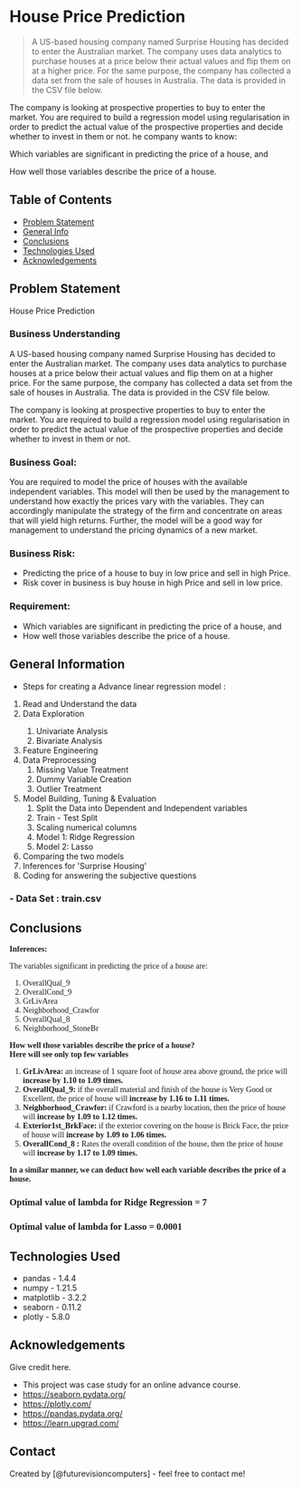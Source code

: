 # House Price Prediction
> A US-based housing company named Surprise Housing has decided to enter the Australian market. The company uses data analytics to purchase houses at a price below their actual values and flip them on at a higher price. For the same purpose, the company has collected a data set from the sale of houses in Australia. The data is provided in the CSV file below. 

The company is looking at prospective properties to buy to enter the market. You are required to build a regression model using regularisation in order to predict the actual value of the prospective properties and decide whether to invest in them or not.
he company wants to know:

Which variables are significant in predicting the price of a house, and

How well those variables describe the price of a house.


## Table of Contents
* [Problem Statement](#problem-statement)
* [General Info](#general-information)
* [Conclusions](#conclusions)
* [Technologies Used](#technologies-used)
* [Acknowledgements](#acknowledgements)

<!-- You can include any other section that is pertinent to your problem -->

## Problem Statement
House Price Prediction

### Business Understanding

A US-based housing company named Surprise Housing has decided to enter the Australian market. The company uses data analytics to purchase houses at a price below their actual values and flip them on at a higher price. For the same purpose, the company has collected a data set from the sale of houses in Australia. The data is provided in the CSV file below. 

The company is looking at prospective properties to buy to enter the market. You are required to build a regression model using regularisation in order to predict the actual value of the prospective properties and decide whether to invest in them or not. 


### Business Goal:

You are required to model the price of houses with the available independent variables. This model will then be used by the management to understand how exactly the prices vary with the variables. They can accordingly manipulate the strategy of the firm and concentrate on areas that will yield high returns. Further, the model will be a good way for management to understand the pricing dynamics of a new market.

### Business Risk:

- Predicting the price of a house to buy in low price and sell in high Price.
- Risk cover in business is buy house in high Price and sell in low price.


### Requirement:

- Which variables are significant in predicting the price of a house, and
- How well those variables describe the price of a house.


## General Information
- Steps for creating a Advance linear regression model :
<ol>
    <li>Read and Understand the data</li>
     <li>Data Exploration</li>
      <ol>
        <li>Univariate Analysis</li>
        <li>Bivariate Analysis</li>        
      </ol>
    <li>Feature Engineering</li>
    <li> Data Preprocessing
    <ol>
        <li>Missing Value Treatment</li>
        <li>Dummy Variable Creation</li>
        <li>Outlier Treatment</li>
      </ol>    
    </li>
    <li>Model Building, Tuning & Evaluation
      <ol>
        <li>Split the Data into Dependent and Independent variables</li>
        <li>Train - Test Split</li>
        <li>Scaling numerical columns</li>
        <li>Model 1: Ridge Regression</li>
        <li>Model 2: Lasso</li>
         </ol>
    </li>
    <li>Comparing the two models</li>
    <li>Inferences for 'Surprise Housing'</li>
    <li>Coding for answering the subjective questions</li>
</ol>
<h3>- Data Set : train.csv </h3>


## Conclusions
<div class="alert alert-block alert-danger">
    <span style='font-family:Georgia'>
        <b>Inferences:</b>
        <p>The variables significant in predicting the price of a house are:</p>
        <ol>
            <li>OverallQual_9</li>
            <li>OverallCond_9</li>
            <li>GrLivArea</li>
            <li>Neighborhood_Crawfor</li>
            <li>OverallQual_8</li>
            <li>Neighborhood_StoneBr</li>
        </ol>        
        <b>How well those variables describe the price of a house?</b><br>
        <b>Here will see only top few variables</b>        
        <ol>
            <li><b>GrLivArea:</b> an increase of 1 square foot  of house area above ground, the price will <b>increase by 1.10 to 1.09 times.</b>
            </li>
            <li><b>OverallQual_9:</b> if the overall material and finish of the house is Very Good or Excellent, the price of house will <b>increase by 1.16 to 1.11 times.</b></li>
            <li><b>Neighborhood_Crawfor:</b> if Crawford is a nearby location, then the price of house will <b>increase by 1.09 to 1.12 times.</b>
            </li>
            <li><b>Exterior1st_BrkFace:</b> if the exterior covering on the house is Brick Face, the price of house will <b>increase by 1.09 to 1.06 times.</b></li>
            <li><b>OverallCond_8 :</b> Rates the overall condition of the house, then the price of house will <b>increase by 1.17 to 1.09 times.</b></li>           
        </ol>
    </span>    
</div>


<div class="alert alert-block alert-info">
    <span style='font-family:Georgia'>
        <b>In a similar manner, we can deduct how well each variable describes the price of a house.</b><br>
        <h3>Optimal value of lambda for Ridge Regression = 7</h3>
        <h3>Optimal value of lambda for Lasso = 0.0001</h3>
    </span>    
</div>

## Technologies Used
- pandas - 1.4.4
- numpy - 1.21.5
- matplotlib - 3.2.2
- seaborn - 0.11.2
- plotly - 5.8.0

<!-- As the libraries versions keep on changing, it is recommended to mention the version of library used in this project -->

## Acknowledgements
Give credit here.
- This project was case study for an online advance course.
- https://seaborn.pydata.org/
- https://plotly.com/
- https://pandas.pydata.org/
- https://learn.upgrad.com/


## Contact
Created by [@futurevisioncomputers] - feel free to contact me!





